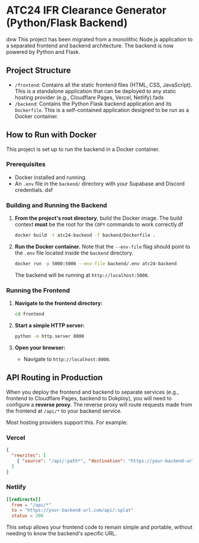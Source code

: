 # ATC24 IFR Clearance Generator (Python/Flask Backend)
dxw
This project has been migrated from a monolithic Node.js application to a separated frontend and backend architecture. The backend is now powered by Python and Flask.

## Project Structure

- `/frontend`: Contains all the static frontend files (HTML, CSS, JavaScript). This is a standalone application that can be deployed to any static hosting provider (e.g., Cloudflare Pages, Vercel, Netlify).fads
- `/backend`: Contains the Python Flask backend application and its `Dockerfile`. This is a self-contained application designed to be run as a Docker container.

## How to Run with Docker

This project is set up to run the backend in a Docker container.

### Prerequisites
- Docker installed and running.
- An `.env` file in the `backend/` directory with your Supabase and Discord credentials.
 dsf
### Building and Running the Backend

1.  **From the project's root directory**, build the Docker image. The build context **must** be the root for the `COPY` commands to work correctly.df
    ```bash
    docker build -t atc24-backend -f backend/Dockerfile .
    ```

2.  **Run the Docker container.** Note that the `--env-file` flag should point to the `.env` file located inside the `backend` directory.
    ```bash
    docker run -p 5000:5000 --env-file backend/.env atc24-backend
    ```
    The backend will be running at `http://localhost:5000`.

### Running the Frontend

1.  **Navigate to the frontend directory:**
    ```bash
    cd frontend
    ```

2.  **Start a simple HTTP server:**
    ```bash
    python -m http.server 8000
    ```

3.  **Open your browser:**
    -   Navigate to `http://localhost:8000`.

## API Routing in Production

When you deploy the frontend and backend to separate services (e.g., frontend to Cloudflare Pages, backend to Dokploy), you will need to configure a **reverse proxy**. The reverse proxy will route requests made from the frontend at `/api/*` to your backend service.

Most hosting providers support this. For example:

### Vercel
```json
{
  "rewrites": [
    { "source": "/api/:path*", "destination": "https://your-backend-url.com/api/:path*" }
  ]
}
```

### Netlify
```toml
[[redirects]]
  from = "/api/*"
  to = "https://your-backend-url.com/api/:splat"
  status = 200
```

This setup allows your frontend code to remain simple and portable, without needing to know the backend's specific URL.

